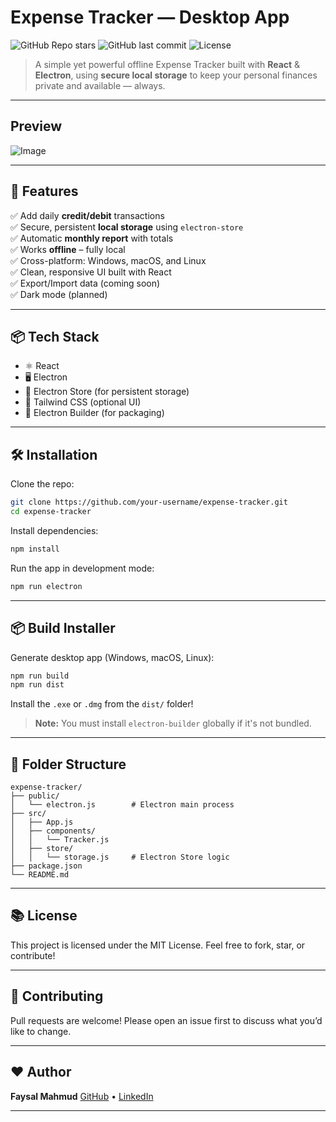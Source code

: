 # Expense Tracker — Desktop App

![GitHub Repo stars](https://img.shields.io/github/stars/faysalmahmud74/expense-tracker?style=flat-square)
![GitHub last commit](https://img.shields.io/github/last-commit/faysalmahmud74/expense-tracker?color=blue&style=flat-square)
![License](https://img.shields.io/github/license/faysalmahmud74/expense-tracker?style=flat-square)

> A simple yet powerful offline Expense Tracker built with **React** & **Electron**, using **secure local storage** to keep your personal finances private and available — always.

---

## Preview

![Image](https://github.com/user-attachments/assets/b9c1d132-e573-45c9-9bcd-d99e099b9f15)

---

## 🚀 Features

✅ Add daily **credit/debit** transactions  
✅ Secure, persistent **local storage** using `electron-store`  
✅ Automatic **monthly report** with totals  
✅ Works **offline** – fully local  
✅ Cross-platform: Windows, macOS, and Linux  
✅ Clean, responsive UI built with React  
✅ Export/Import data (coming soon)  
✅ Dark mode (planned)

---

## 📦 Tech Stack

- ⚛️ React
- 🖥️ Electron
- 📁 Electron Store (for persistent storage)
- 🎨 Tailwind CSS (optional UI)
- 🔨 Electron Builder (for packaging)

---

## 🛠️ Installation

Clone the repo:

```bash
git clone https://github.com/your-username/expense-tracker.git
cd expense-tracker
````

Install dependencies:

```bash
npm install
```

Run the app in development mode:

```bash
npm run electron
```

---

## 📦 Build Installer

Generate desktop app (Windows, macOS, Linux):

```bash
npm run build
npm run dist
```

Install the `.exe` or `.dmg` from the `dist/` folder!

> **Note:** You must install `electron-builder` globally if it's not bundled.

---

## 🧩 Folder Structure

```
expense-tracker/
├── public/
│   └── electron.js        # Electron main process
├── src/
│   ├── App.js
│   ├── components/
│   │   └── Tracker.js
│   ├── store/
│   │   └── storage.js     # Electron Store logic
├── package.json
└── README.md
```

---

## 📚 License

This project is licensed under the MIT License.
Feel free to fork, star, or contribute!

---

## 🤝 Contributing

Pull requests are welcome! Please open an issue first to discuss what you’d like to change.

---

## ❤️ Author

**Faysal Mahmud**
[GitHub](https://github.com/faysalmahmud74) • [LinkedIn](https://linkedin.com/in/faysalmahmud74)

---
